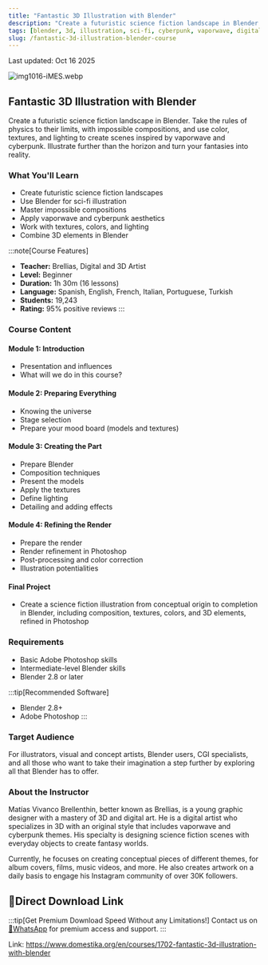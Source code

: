 ```yaml
---
title: "Fantastic 3D Illustration with Blender"
description: "Create a futuristic science fiction landscape in Blender. Learn to take the rules of physics to their limits with impossible compositions and use color, textures, and lighting to create scenes inspired by vaporwave and cyberpunk."
tags: [blender, 3d, illustration, sci-fi, cyberpunk, vaporwave, digital art, 3d design]
slug: /fantastic-3d-illustration-blender-course
---
```


Last updated: Oct 16 2025

![img1016-iMES.webp](https://list.ucards.store/d/img/img1016-iMES.webp)

## Fantastic 3D Illustration with Blender

Create a futuristic science fiction landscape in Blender. Take the rules of physics to their limits, with impossible compositions, and use color, textures, and lighting to create scenes inspired by vaporwave and cyberpunk. Illustrate further than the horizon and turn your fantasies into reality.

### What You'll Learn

- Create futuristic science fiction landscapes
- Use Blender for sci-fi illustration
- Master impossible compositions
- Apply vaporwave and cyberpunk aesthetics
- Work with textures, colors, and lighting
- Combine 3D elements in Blender

:::note[Course Features]
- **Teacher:** Brellias, Digital and 3D Artist
- **Level:** Beginner
- **Duration:** 1h 30m (16 lessons)
- **Language:** Spanish, English, French, Italian, Portuguese, Turkish
- **Students:** 19,243
- **Rating:** 95% positive reviews
:::

### Course Content

#### Module 1: Introduction
- Presentation and influences
- What will we do in this course?

#### Module 2: Preparing Everything
- Knowing the universe
- Stage selection
- Prepare your mood board (models and textures)

#### Module 3: Creating the Part
- Prepare Blender
- Composition techniques
- Present the models
- Apply the textures
- Define lighting
- Detailing and adding effects

#### Module 4: Refining the Render
- Prepare the render
- Render refinement in Photoshop
- Post-processing and color correction
- Illustration potentialities

#### Final Project
- Create a science fiction illustration from conceptual origin to completion in Blender, including composition, textures, colors, and 3D elements, refined in Photoshop

### Requirements

- Basic Adobe Photoshop skills
- Intermediate-level Blender skills
- Blender 2.8 or later

:::tip[Recommended Software]
- Blender 2.8+
- Adobe Photoshop
:::

### Target Audience

For illustrators, visual and concept artists, Blender users, CGI specialists, and all those who want to take their imagination a step further by exploring all that Blender has to offer.

### About the Instructor

Matías Vivanco Brellenthin, better known as Brellias, is a young graphic designer with a mastery of 3D and digital art. He is a digital artist who specializes in 3D with an original style that includes vaporwave and cyberpunk themes. His specialty is designing science fiction scenes with everyday objects to create fantasy worlds.

Currently, he focuses on creating conceptual pieces of different themes, for album covers, films, music videos, and more. He also creates artwork on a daily basis to engage his Instagram community of over 30K followers.

## 🚀Direct Download Link
:::tip[Get Premium Download Speed Without any Limitations!]
Contact us on [💬WhatsApp](https://wa.me/+8613237610083) for premium  access and support.
:::

Link: https://www.domestika.org/en/courses/1702-fantastic-3d-illustration-with-blender